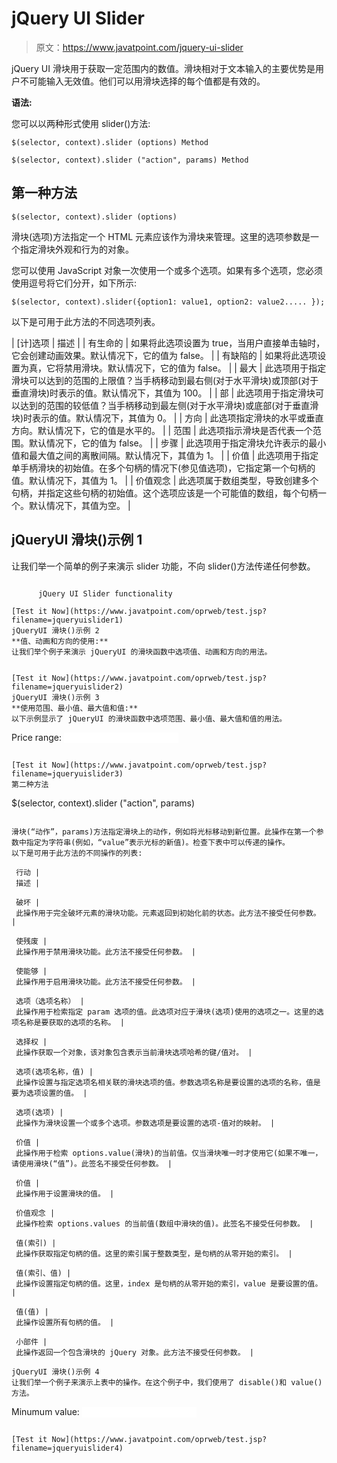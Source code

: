 # jQuery UI Slider

> 原文：<https://www.javatpoint.com/jquery-ui-slider>

jQuery UI 滑块用于获取一定范围内的数值。滑块相对于文本输入的主要优势是用户不可能输入无效值。他们可以用滑块选择的每个值都是有效的。

**语法:**

您可以以两种形式使用 slider()方法:

```
$(selector, context).slider (options) Method

```

```
$(selector, context).slider ("action", params) Method

```

## 第一种方法

```
$(selector, context).slider (options)

```

滑块(选项)方法指定一个 HTML 元素应该作为滑块来管理。这里的选项参数是一个指定滑块外观和行为的对象。

您可以使用 JavaScript 对象一次使用一个或多个选项。如果有多个选项，您必须使用逗号将它们分开，如下所示:

```
$(selector, context).slider({option1: value1, option2: value2..... });

```

以下是可用于此方法的不同选项列表。

| [计]选项 | 描述 |
| 有生命的 | 如果将此选项设置为 true，当用户直接单击轴时，它会创建动画效果。默认情况下，它的值为 false。 |
| 有缺陷的 | 如果将此选项设置为真，它将禁用滑块。默认情况下，它的值为 false。 |
| 最大 | 此选项用于指定滑块可以达到的范围的上限值？当手柄移动到最右侧(对于水平滑块)或顶部(对于垂直滑块)时表示的值。默认情况下，其值为 100。 |
| 部 | 此选项用于指定滑块可以达到的范围的较低值？当手柄移动到最左侧(对于水平滑块)或底部(对于垂直滑块)时表示的值。默认情况下，其值为 0。 |
| 方向 | 此选项指定滑块的水平或垂直方向。默认情况下，它的值是水平的。 |
| 范围 | 此选项指示滑块是否代表一个范围。默认情况下，它的值为 false。 |
| 步骤 | 此选项用于指定滑块允许表示的最小值和最大值之间的离散间隔。默认情况下，其值为 1。 |
| 价值 | 此选项用于指定单手柄滑块的初始值。在多个句柄的情况下(参见值选项)，它指定第一个句柄的值。默认情况下，其值为 1。 |
| 价值观念 | 此选项属于数组类型，导致创建多个句柄，并指定这些句柄的初始值。这个选项应该是一个可能值的数组，每个句柄一个。默认情况下，其值为空。 |

## jQueryUI 滑块()示例 1

让我们举一个简单的例子来演示 slider 功能，不向 slider()方法传递任何参数。

```

      jQuery UI Slider functionality

[Test it Now](https://www.javatpoint.com/oprweb/test.jsp?filename=jqueryuislider1)
jQueryUI 滑块()示例 2
**值、动画和方向的使用:**
让我们举个例子来演示 jQueryUI 的滑块函数中选项值、动画和方向的用法。

```
<!doctype html>
<html lang="en">
   <head>
      <meta charset="utf-8">
      <title>jQuery UI Slider functionality</title>
      <link href="http://code.jquery.com/ui/1.10.4/themes/ui-lightness/jquery-ui.css" rel="stylesheet">
      <script src="http://code.jquery.com/jquery-1.10.2.js"></script>
      <script src="http://code.jquery.com/ui/1.10.4/jquery-ui.js"></script>
      <!-- Javascript -->
      <script>
         $(function() {
            $( "#slider-2" ).slider({
               value: 60,
               animate:"slow",
               orientation: "horizontal"
            });
         });
      </script>
   </head>
   <body>
      <!-- HTML --> 
      <div id="slider-2"></div>
   </body>
</html>

```

[Test it Now](https://www.javatpoint.com/oprweb/test.jsp?filename=jqueryuislider2)
jQueryUI 滑块()示例 3
**使用范围、最小值、最大值和值:**
以下示例显示了 jQueryUI 的滑块函数中选项范围、最小值、最大值和值的用法。

```
<!doctype html>
<html lang="en">
   <head>
      <meta charset="utf-8">
      <title>jQuery UI Slider functionality</title>
      <link href="http://code.jquery.com/ui/1.10.4/themes/ui-lightness/jquery-ui.css" rel="stylesheet">
      <script src="http://code.jquery.com/jquery-1.10.2.js"></script>
      <script src="http://code.jquery.com/ui/1.10.4/jquery-ui.js"></script>
      <!-- Javascript -->
      <script>
         $(function() {
            $( "#slider-3" ).slider({
               range:true,
               min: 0,
               max: 500,
               values: [ 50, 300 ],
               slide: function( event, ui ) {
                  $( "#price" ).val( "$" + ui.values[ 0 ] + " - $" + ui.values[ 1 ] );
               }
           });
         $( "#price" ).val( "$" + $( "#slider-3" ).slider( "values", 0 ) +
            " - $" + $( "#slider-3" ).slider( "values", 1 ) );
         });
      </script>
   </head>
   <body>
      <!-- HTML --> 
      <p>
         <label for="price">Price range:</label>
         <input type="text" id="price" 
            style="border:0; color:red; font-weight:bold;">
      </p>
      <div id="slider-3"></div>
   </body>
</html>

```

[Test it Now](https://www.javatpoint.com/oprweb/test.jsp?filename=jqueryuislider3)
第二种方法

```
$(selector, context).slider ("action", params)

```

滑块(“动作”，params)方法指定滑块上的动作，例如将光标移动到新位置。此操作在第一个参数中指定为字符串(例如，“value”表示光标的新值)。检查下表中可以传递的操作。
以下是可用于此方法的不同操作的列表:

 行动 |
 描述 |

 破坏 |
 此操作用于完全破坏元素的滑块功能。元素返回到初始化前的状态。此方法不接受任何参数。 |

 使残废 |
 此操作用于禁用滑块功能。此方法不接受任何参数。 |

 使能够 |
 此操作用于启用滑块功能。此方法不接受任何参数。 |

 选项（选项名称） |
 此操作用于检索指定 param 选项的值。此选项对应于滑块(选项)使用的选项之一。这里的选项名称是要获取的选项的名称。 |

 选择权 |
 此操作获取一个对象，该对象包含表示当前滑块选项哈希的键/值对。 |

 选项(选项名称，值) |
 此操作设置与指定选项名相关联的滑块选项的值。参数选项名称是要设置的选项的名称，值是要为选项设置的值。 |

 选项(选项) |
 此操作为滑块设置一个或多个选项。参数选项是要设置的选项-值对的映射。 |

 价值 |
 此操作用于检索 options.value(滑块)的当前值。仅当滑块唯一时才使用它(如果不唯一，请使用滑块(“值”)。此签名不接受任何参数。 |

 价值 |
 此操作用于设置滑块的值。 |

 价值观念 |
 此操作检索 options.values 的当前值(数组中滑块的值)。此签名不接受任何参数。 |

 值(索引) |
 此操作获取指定句柄的值。这里的索引属于整数类型，是句柄的从零开始的索引。 |

 值(索引、值) |
 此操作设置指定句柄的值。这里，index 是句柄的从零开始的索引，value 是要设置的值。 |

 值(值) |
 此操作设置所有句柄的值。 |

 小部件 |
 此操作返回一个包含滑块的 jQuery 对象。此方法不接受任何参数。 |

jQueryUI 滑块()示例 4
让我们举一个例子来演示上表中的操作。在这个例子中，我们使用了 disable()和 value()方法。

```
<!doctype html>
<html lang="en">
   <head>
      <meta charset="utf-8">
      <title>jQuery UI Slider functionality</title>
      <link href="http://code.jquery.com/ui/1.10.4/themes/ui-lightness/jquery-ui.css" rel="stylesheet">
      <script src="http://code.jquery.com/jquery-1.10.2.js"></script>
      <script src="http://code.jquery.com/ui/1.10.4/jquery-ui.js"></script>
      <!-- Javascript -->
      <script>
         $(function() {
            $( "#slider-4" ).slider({
               orientation:"horizontal"	
            });
            $( "#slider-4" ).slider('disable');
            $( "#slider-5" ).slider({
               orientation:"horizontal",
               value:50,
               slide: function( event, ui ) {
                  $( "#minval" ).val( ui.value );
               }	
            });
            $( "#minval" ).val( $( "#slider-5" ).slider( "value" ) );
         });
      </script>
   </head>
   <body>
      <!-- HTML --> 
         <div id="slider-4"></div>
         <p>
            <label for="minval">Minumum value:</label>
            <input type="text" id="minval" 
               style="border:0; color:red; font-weight:bold;">
         </p>
         <div id="slider-5"></div>
   </body>
</html>

```

[Test it Now](https://www.javatpoint.com/oprweb/test.jsp?filename=jqueryuislider4)

```